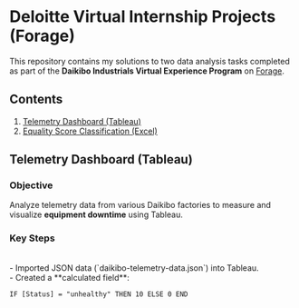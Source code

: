 # Deloitte Virtual Internship Projects (Forage)
This repository contains my solutions to two data analysis tasks completed as part of the **Daikibo Industrials Virtual Experience Program** on [Forage](https://www.theforage.com/).
## Contents

 1. [ Telemetry Dashboard (Tableau)](#1-telemetry-dashboard-tableau)
 2. [ Equality Score Classification (Excel)](#2-equality-score-classification-excel)


## Telemetry Dashboard (Tableau)

###  Objective

Analyze telemetry data from various Daikibo factories to measure and visualize **equipment downtime** using Tableau.

###  Key Steps
<br>
- Imported JSON data (`daikibo-telemetry-data.json`) into Tableau.<br>
- Created a **calculated field**: 

  ```tableau
  IF [Status] = "unhealthy" THEN 10 ELSE 0 END
